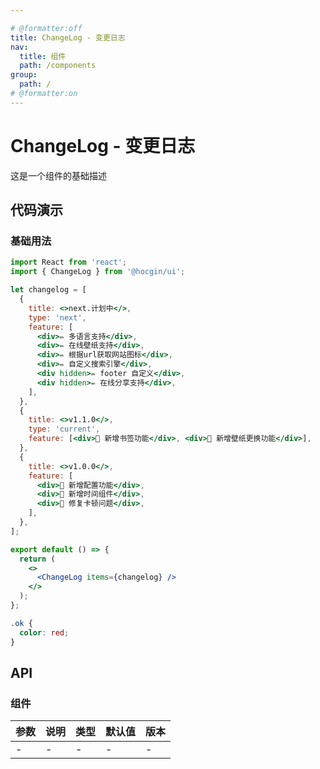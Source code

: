 ```yaml
---

# @formatter:off
title: ChangeLog - 变更日志
nav:
  title: 组件
  path: /components
group:
  path: /
# @formatter:on
---
```


# ChangeLog - 变更日志

这是一个组件的基础描述

## 代码演示

### 基础用法

```jsx
import React from 'react';
import { ChangeLog } from '@hocgin/ui';

let changelog = [
  {
    title: <>next.计划中</>,
    type: 'next',
    feature: [
      <div>✏️ 多语言支持</div>,
      <div>✏️ 在线壁纸支持</div>,
      <div>✏️ 根据url获取网站图标</div>,
      <div>✏️ 自定义搜索引擎</div>,
      <div hidden>✏️ footer 自定义</div>,
      <div hidden>✏️ 在线分享支持</div>,
    ],
  },
  {
    title: <>v1.1.0</>,
    type: 'current',
    feature: [<div>🎉 新增书签功能</div>, <div>🎉 新增壁纸更换功能</div>],
  },
  {
    title: <>v1.0.0</>,
    feature: [
      <div>🎉 新增配置功能</div>,
      <div>🎉 新增时间组件</div>,
      <div>🔧 修复卡顿问题</div>,
    ],
  },
];

export default () => {
  return (
    <>
      <ChangeLog items={changelog} />
    </>
  );
};
```

```css
.ok {
  color: red;
}
```

## API

### 组件

| 参数 | 说明 | 类型 | 默认值 | 版本 |
| ---- | ---- | ---- | ------ | ---- |
| -    | -    | -    | -      | -    |

